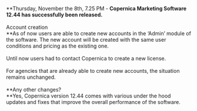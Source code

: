 **Thursday, November the 8th, 7.25 PM - **Copernica Marketing Software
12.44 has successfully been released.**\
\
Account creation\
**As of now users are able to create new accounts in the ‘Admin’ module
of the software. The new account will be created with the same user
conditions and pricing as the existing one.\
\
Until now users had to contact Copernica to create a new license. \
\
For agencies that are already able to create new accounts, the situation
remains unchanged. \
\
**Any other changes?\
**Yes, Copernica version 12.44 comes with various under the hood updates
and fixes that improve the overall performance of the software.
